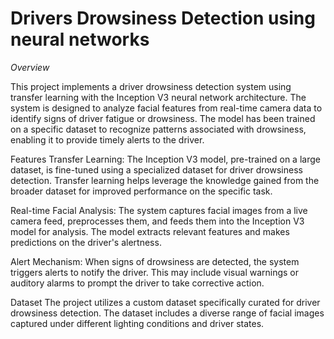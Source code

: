 # Drivers Drowsiness Detection using neural networks

*Overview*

This project implements a driver drowsiness detection system using transfer learning with the Inception V3 neural network architecture. The system is designed to analyze facial features from real-time camera data to identify signs of driver fatigue or drowsiness. The model has been trained on a specific dataset to recognize patterns associated with drowsiness, enabling it to provide timely alerts to the driver.

Features
Transfer Learning: The Inception V3 model, pre-trained on a large dataset, is fine-tuned using a specialized dataset for driver drowsiness detection. Transfer learning helps leverage the knowledge gained from the broader dataset for improved performance on the specific task.

Real-time Facial Analysis: The system captures facial images from a live camera feed, preprocesses them, and feeds them into the Inception V3 model for analysis. The model extracts relevant features and makes predictions on the driver's alertness.

Alert Mechanism: When signs of drowsiness are detected, the system triggers alerts to notify the driver. This may include visual warnings or auditory alarms to prompt the driver to take corrective action.

Dataset
The project utilizes a custom dataset specifically curated for driver drowsiness detection. The dataset includes a diverse range of facial images captured under different lighting conditions and driver states.
